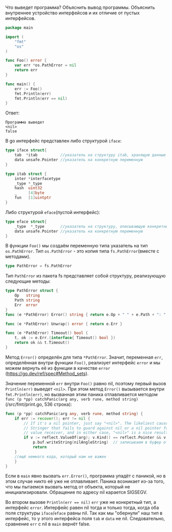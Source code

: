 Что выведет программа? Объяснить вывод программы. Объяснить внутреннее устройство интерфейсов и их отличие от пустых интерфейсов.
```go
package main

import (
    "fmt"
    "os" 
)

func Foo() error {
    var err *os.PathError = nil
    return err
}

func main() {
    err := Foo()
    fmt.Println(err)
    fmt.Println(err == nil)
}
```
Ответ:
```text
Программа выведет
<nil>
false
```
В go интерфейс представлен либо структурой ```iface```:
```go
type iface struct{
    tab  *itab          //указатель на структуру itab, хранящую данные о типе и списке методов
    data unsafe.Pointer //указатель на конкретную переменную
}

type itab struct {
	inter *interfacetype
	_type *_type
	hash  uint32
	_     [4]byte
	fun   [1]uintptr
}
```
Либо структурой ```eface```(пустой интерфейс):
```go
type eface struct{
    _type  *_type       //указатель на структуру, описывающую конкретный статический тип
    data unsafe.Pointer //указатель на конкретную переменную
}
```

В функции ```Foo()``` мы создаём переменную типа указатель на тип ```os.PathError```.
Тип ```os.PathError``` - это копия типа ```fs.PathError```(вместе с методами).

```go
type PathError = fs.PathError
```
Тип ```PathError``` из пакета fs представляет собой структуру, реализующую следующие методы:
```go
type PathError struct {
	Op   string
	Path string
	Err  error
}
func (e *PathError) Error() string { return e.Op + " " + e.Path + ": " + e.Err.Error() }

func (e *PathError) Unwrap() error { return e.Err }

func (e *PathError) Timeout() bool {
    t, ok := e.Err.(interface{ Timeout() bool })
    return ok && t.Timeout()
}
```
Метод `Error()` определён для типа `*PathError`. Значит, переменная `err`,
определённая внутри функции `Foo()`, реализует интерфейс `error`
и мы можем вернуть её из функции в качестве `error` (https://go.dev/ref/spec#Method_sets).

Значение переменной `err` внутри `Foo()` равно nil,
поэтому первый вызов `Println(err)` выведет `<nil>`.
При этом метод `Error()` вызывается внутри `fmt.Println(err)`, но вызванная этим паника
отлавливается методом `func (p *pp) catchPanic(arg any, verb rune, method string)`
(/src/fmt/print.go, 536 строка):
```go
func (p *pp) catchPanic(arg any, verb rune, method string) {
    if err := recover(); err != nil {
        // If it's a nil pointer, just say "<nil>". The likeliest causes are a
        // Stringer that fails to guard against nil or a nil pointer for a
        // value receiver, and in either case, "<nil>" is a nice result.
        if v := reflect.ValueOf(arg); v.Kind() == reflect.Pointer && v.IsNil() {
            p.buf.writeString(nilAngleString)  // записываем в буфер ответа константу '<nil>'
            return
    }
    //ещё немного кода, который нам не важен
    }
}
```
Если в `main` явно вызвать `err.Error()`, программа упадёт с паникой,
но в этом случае никто её уже не отлавливает. Паника возникает из-за того, что
мы пытаемся вызвать метод от объекта, который не инициализировали. 
Обращение по адресу nil карается SIGSEGV.

Во втором вызове `Println(err == nil)`  `err` уже не конкретный тип, а интерфейс `error`.
Интерфейс равен nil тогда и только тогда, когда оба поля структуры `iface`/`eface` равны nil.
Так как мы "обернули" наш тип в интерфейс, то у этого интерфейса поля `tab` и `data` не nil.
Следовательно, сравнение `err` c nil в `main` вернёт false.
